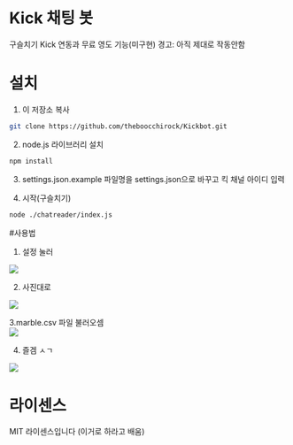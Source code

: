 # Kick 채팅 봇
구슬치기 Kick 연동과 무료 영도 기능(미구현)
경고: 아직 제대로 작동안함

# 설치

1. 이 저장소 복사
```bash
git clone https://github.com/theboocchirock/Kickbot.git
```

2. node.js 라이브러리 설치
```bash
npm install
```
3. settings.json.example 파일명을 settings.json으로 바꾸고 킥 채널 아이디 입력


4. 시작(구슬치기)
```bash
node ./chatreader/index.js
```

#사용법
1. 설정 눌러 <br>
<img src="https://github.com/theboocchirock/Kickbot/blob/main/marble1.png?raw=true">

2. 사진대로 <br>
<img src="https://github.com/theboocchirock/Kickbot/blob/main/marble2.png?raw=true">

3.marble.csv 파일 불러오셈 <br>
<img src="https://github.com/theboocchirock/Kickbot/blob/main/marble3.png?raw=true">

4. 즐겜 ㅅㄱ <br>
<img src="https://github.com/theboocchirock/Kickbot/blob/main/marble4.png?raw=true">


# 라이센스
MIT 라이센스입니다 (이거로 하라고 배움)
